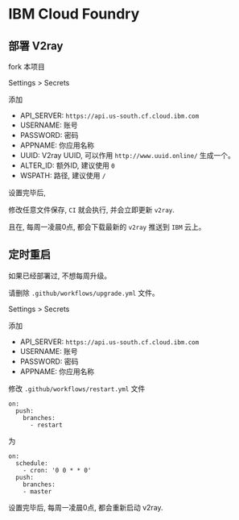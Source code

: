 # IBM Cloud Foundry 

## 部署 V2ray

fork 本项目

Settings >  Secrets

添加

- API_SERVER: `https://api.us-south.cf.cloud.ibm.com`
- USERNAME: 账号
- PASSWORD: 密码
- APPNAME: 你应用名称
- UUID: V2ray UUID, 可以作用 `http://www.uuid.online/` 生成一个。
- ALTER_ID: 额外ID, 建议使用 `0`
- WSPATH: 路径, 建议使用 `/`

设置完毕后, 

修改任意文件保存, `CI` 就会执行, 并会立即更新 `v2ray`.

且在, 每周一凌晨0点, 都会下载最新的 `v2ray` 推送到 `IBM` 云上。

## 定时重启

如果已经部署过, 不想每周升级。

请删除 `.github/workflows/upgrade.yml` 文件。

Settings >  Secrets

添加

- API_SERVER: `https://api.us-south.cf.cloud.ibm.com`
- USERNAME: 账号
- PASSWORD: 密码
- APPNAME: 你应用名称

修改 `.github/workflows/restart.yml` 文件

```
on:
  push:
    branches: 
      - restart
```

为

```
on:
  schedule:
    - cron: '0 0 * * 0'
  push:
    branches: 
    - master
```

设置完毕后, 每周一凌晨0点, 都会重新启动 v2ray.
